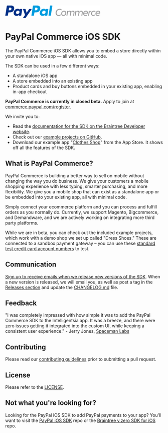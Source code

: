 [![PayPal Commerce](assets/pp_commerce_logo.png)](https://commerce.paypal.com/)

# PayPal Commerce iOS SDK
The PayPal Commerce iOS SDK allows you to embed a store directly within your own native iOS app — all with minimal code.


The SDK can be used in a few different ways:
- A standalone iOS app
- A store embedded into an existing app
- Product cards and buy buttons embedded in your existing app, enabling in-app checkout


**PayPal Commerce is currently in closed beta.** Apply to join at [commerce.paypal.com/register](https://commerce.paypal.com/register).


We invite you to:
- Read the [documentation for the SDK on the Braintree Developer website](https://developers.braintreepayments.com/guides/paypal-commerce-ios/overview).
- Check out our [example projects on GitHub](ExampleProjects/).
- Download our example app "[Clothes Shop](https://appstore.com/clothesshop)" from the App Store. It shows off all the features of the SDK.


## What is PayPal Commerce?
PayPal Commerce is building a better way to sell on mobile without changing the way you do business. We give your customers a mobile shopping experience with less typing, smarter purchasing, and more flexibility. We give you a mobile shop that can exist as a standalone app or be embedded into your existing app, all with minimal code.

Simply connect your ecommerce platform and you can process and fulfill orders as you normally do. Currently, we support Magento, Bigcommerce, and Demandware, and we are actively working on integrating more third party platforms.

While we are in beta, you can check out the included example projects, which work with a demo shop we set up called "Dress Shoes." These are connected to a sandbox payment gateway – you can use these [standard test credit card account numbers](http://www.paypalobjects.com/en_US/vhelp/paypalmanager_help/credit_card_numbers.htm) to test.

## Communication
[Sign up to receive emails when we release new versions of the SDK](http://eepurl.com/_c1K9). When a new version is released, we will email you, as well as post a tag in the [Releases section](https://github.com/braintree/paypal-commerce-ios/releases) and update the [CHANGELOG.md](CHANGELOG.md) file.

## Feedback
"I was completely impressed with how simple it was to add the PayPal Commerce SDK to the Intelligentsia app. It was a breeze, and there were zero issues getting it integrated into the custom UI, while keeping a consistent user experience."
    - Jerry Jones, [Spaceman Labs](http://spacemanlabs.com)

## Contributing
Please read our [contributing guidelines](CONTRIBUTING.md) prior to submitting a pull request.

## License
Please refer to the [LICENSE](LICENSE).

## Not what you're looking for?
Looking for the PayPal iOS SDK to add PayPal payments to your app? You'll want to visit the [PayPal iOS SDK](https://github.com/paypal/PayPal-iOS-SDK) repo or the [Braintree v.zero SDK for iOS](https://github.com/braintree/braintree_ios) repo.

